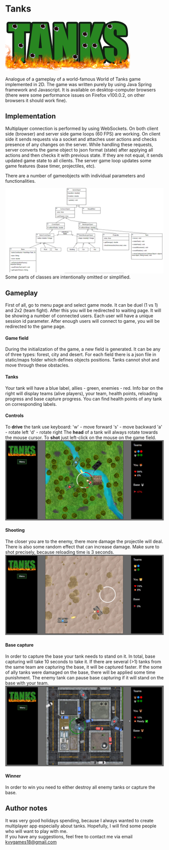 # Tanks
![Logo](src/main/resources/static/graphics/logo.png?raw=true "Logo")

Analogue of a gameplay of a world-famous World of Tanks game implemented in 2D.
The game was written purely by using Java Spring framework and Javascript. 
It is available on desktop-computer browsers (there were some performance 
issues on Firefox v100.0.2, on other browsers it should work fine).

## Implementation
Multiplayer connection is performed by using WebSockets. On both client side (browser)
and server side game loops (60 FPS) are working. On client side it sends requests via a socket
and attaches user actions and checks presence of any changes on the server.
While handling these requests, server converts the game object to json format (state)
after applying all actions and then checks it with previous state. If they 
are not equal, it sends updated game state to all clients. The server game loop updates some game
features (base timer, projectiles, etc).

There are a number of gameobjects with individual parameters and functionalities.

![UML](readme/uml.png?raw=true "Simplified UML for Game classes")
Some parts of classes are intentionally omitted or simplified.

## Gameplay
First of all, go to menu page and select game mode. It can be duel (1 vs 1)
and 2x2 (team fight). After this you will be redirected to waiting page. It 
will be showing a number of connected users. Each user will have 
a unique session id parameter. After enough users will connect to game,
you will be redirected to the game page.

#### Game field
During the initialization of the game, a new field is generated. It can
be any of three types: forest, city and desert. For each field there 
is a json file in static/maps folder which defines objects positions.
Tanks cannot shot and move through these obstacles.

#### Tanks
Your tank will have a blue label, allies - green, enemies - red. Info bar on the 
right will display teams (alive players), your team, health points,
reloading progress and base capture progress. You can find health points of any
tank on corresponding labels.

#### Controls
To **drive** the tank use keyboard:
'w' - move forward
's' - move backward
'a' - rotate left
'd' - rotate right
The **head** of a tank will always rotate towards the mouse cursor. To 
**shot** just left-click on the mouse on the game field.
![game2](readme/game2.png?raw=true "Forest")

#### Shooting
The closer you are to the enemy, there more damage the projectile will deal.
There is also some random effect that can increase damage. Make sure to shot
precisely, because reloading time is 3 seconds.
![game1](readme/game1.png?raw=true "Desert")

#### Base capture
In order to capture the base your tank needs to stand on it. In total,
base capturing will take 10 seconds to take it. If there are several (>1) tanks from
the same team are capturing the base, it will be captured faster.
If the some of ally tanks were damaged on the base, there will be applied 
some time punishment. The enemy tank can pause base capturing if it will 
stand on the base with your team.
![game3](readme/game3.png?raw=true "City")

#### Winner
In order to win you need to either destroy all enemy tanks or capture the base.

## Author notes
It was very good holidays spending, because I always 
wanted to create multiplayer app especially about tanks. Hopefully, I will find 
some people who will want to play with me.  
If you have any suggestions, feel free to contact me via email kvvgames18@gmail.com